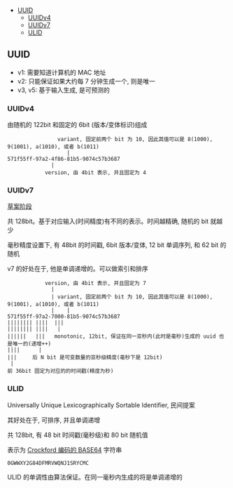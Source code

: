 - [UUID](#uuid)
  - [UUIDv4](#uuidv4)
  - [UUIDv7](#uuidv7)
  - [ULID](#ulid)

## UUID

- v1: 需要知道计算机的 MAC 地址
- v2: 只能保证如果大约每 7 分钟生成一个, 则是唯一
- v3, v5: 基于输入生成, 是可预测的

### UUIDv4

由随机的 122bit 和固定的 6bit (版本/变体标识)组成

```
                variant, 固定前两个 bit 为 10, 因此其值可以是 8(1000), 9(1001), a(1010), 或者 b(1011)
                   |
571f55ff-97a2-4f86-81b5-9074c57b3687
              |
            version, 由 4bit 表示, 并且固定为 4
```

### UUIDv7

[草案阶段](https://datatracker.ietf.org/doc/html/draft-peabody-dispatch-new-uuid-format#name-uuid-version-7)

共 128bit。基于对应输入(时间精度)有不同的表示。时间越精确, 随机的 bit 就越少

毫秒精度设置下, 有 48bit 的时间戳, 6bit 版本/变体, 12 bit 单调序列, 和 62 bit 的随机

v7 的好处在于, 他是单调递增的。可以做索引和排序

```
            version, 由 4bit 表示, 并且固定为 7
              |
              | variant, 固定前两个 bit 为 10, 因此其值可以是 8(1000), 9(1001), a(1010), 或者 b(1011)
              |    |
571f55ff-97a2-7000-81b5-9074c57b3687
|||||||| ||||  |||
|||||||| ||||   |
||||||   |||   monotonic, 12bit, 保证在同一亚秒内(此时是毫秒)生成的 uuid 也是唯一的(递增++)
||||      |
|||     后 N bit 是可变数量的亚秒级精度(毫秒下是 12bit)
 |
前 36bit 固定为对应的的时间戳(精度为秒)
```

### ULID

Universally Unique Lexicographically Sortable Identifier, 民间提案

其好处在于, 可排序, 并且单调递增

共 128bit, 有 48 bit 时间戳(毫秒级)和 80 bit 随机值

表示为 [Crockford 编码的 BASE64](https://www.crockford.com/base32.html) 字符串

```
0GWWXY2G84DFMRVWQNJ1SRYCMC
```

ULID 的单调性由算法保证。在同一毫秒内生成的将是单调递增的
